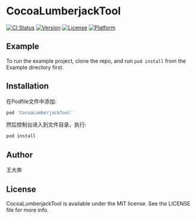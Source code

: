 # CocoaLumberjackTool

[![CI Status](https://img.shields.io/travis/zhangs1992@126.com/CocoaLumberjackTool.svg?style=flat)](https://travis-ci.org/zhangs1992@126.com/CocoaLumberjackTool)
[![Version](https://img.shields.io/cocoapods/v/CocoaLumberjackTool.svg?style=flat)](https://cocoapods.org/pods/CocoaLumberjackTool)
[![License](https://img.shields.io/cocoapods/l/CocoaLumberjackTool.svg?style=flat)](https://cocoapods.org/pods/CocoaLumberjackTool)
[![Platform](https://img.shields.io/cocoapods/p/CocoaLumberjackTool.svg?style=flat)](https://cocoapods.org/pods/CocoaLumberjackTool)

## Example

To run the example project, clone the repo, and run `pod install` from the Example directory first.


## Installation

在Podfile文件中添加:

```ruby
pod 'CocoaLumberjackTool'
```
然后控制台进入到文件目录，执行:
```ruby
pod install
```
## Author

王大奔

## License

CocoaLumberjackTool is available under the MIT license. See the LICENSE file for more info.
